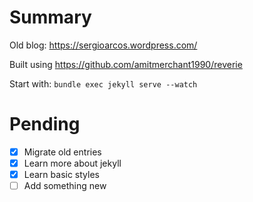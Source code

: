 # Summary

Old blog: https://sergioarcos.wordpress.com/

Built using https://github.com/amitmerchant1990/reverie

Start with: `bundle exec jekyll serve --watch`

# Pending

- [x] Migrate old entries
- [x] Learn more about jekyll
- [x] Learn basic styles
- [ ] Add something new
